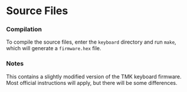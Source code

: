 # Source Files

### Compilation
To compile the source files, enter the `keyboard` directory and run `make`, which will generate a `firmware.hex` file.

### Notes
This contains a slightly modified version of the TMK keyboard firmware. Most official instructions will apply, but there will be some differences.
